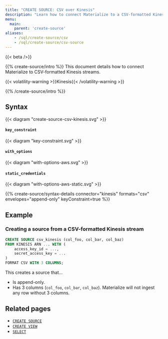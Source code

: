 ```yaml
---
title: "CREATE SOURCE: CSV over Kinesis"
description: "Learn how to connect Materialize to a CSV-formatted Kinesis stream"
menu:
  main:
    parent: 'create-source'
aliases:
    - /sql/create-source/csv
    - /sql/create-source/csv-source
---
```


{{< beta />}}

{{% create-source/intro %}}
This document details how to connect Materialize to CSV-formatted Kinesis
streams.

{{< volatility-warning >}}Kinesis{{< /volatility-warning >}}

{{% /create-source/intro %}}

## Syntax

{{< diagram "create-source-csv-kinesis.svg" >}}

#### `key_constraint`

{{< diagram "key-constraint.svg" >}}

#### `with_options`

{{< diagram "with-options-aws.svg" >}}

#### `static_credentials`

{{< diagram "with-options-aws-static.svg" >}}

{{% create-source/syntax-details connector="kinesis" formats="csv" envelopes="append-only" keyConstraint=true %}}

## Example

### Creating a source from a CSV-formatted Kinesis stream

```sql
CREATE SOURCE csv_kinesis (col_foo, col_bar, col_baz)
FROM KINESIS ARN ... WITH (
    access_key_id = ...,
    secret_access_key = ...
)
FORMAT CSV WITH 3 COLUMNS;
```

This creates a source that...

- Is append-only.
- Has 3 columns (`col_foo`, `col_bar`, `col_baz`). Materialize will not ingest
  any row without 3 columns.

## Related pages

- [`CREATE SOURCE`](../)
- [`CREATE VIEW`](../../create-view)
- [`SELECT`](../../select)
